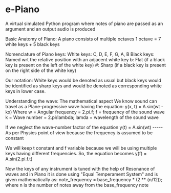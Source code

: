 # e-Piano
A virtual simulated Python program where notes of piano are passed as an argument and an output audio is produced

Basic Anatomy of Piano:
A piano consists of multiple octaves
1 octave = 7 white keys + 5 black keys

Nomenclature of Piano keys:
White keys: C, D, E, F, G, A, B
Black keys: Named wrt the relative position with an adjacent white key
            b: Flat (if a black key is present on the left of the white key)
            #: Sharp (if a black key is present on the right side of the white key)
            
Our notation: White keys would be denoted as usual but black keys would be identified as sharp keys and would be denoted as corresponding white keys in lower case.

Understanding the wave: The mathematical aspect
We know sound can travel as a Plane-progressive wave having the equation:
y(x, t) = A.sin(wt - kx)
Where
  w = Angular frequency = 2.pi.f; f = frequency of the sound wave
  k = Wave number = 2.pi/lambda; lamda = wavelength of the sound wave

If we neglect the wave-number factor of the equation
y(t) = A.sin(wt) -----As per Physics point of view because the frequency is assumed to be constant

We will keep  t constant and f variable because we will be using multiple keys having different frequencies. So, the equation becomes
y(f) = A.sin(2.pi.f.t)

Now the keys of any instrument is tuned with the help of Resonance of waves and in Piano it is done using "Equal Temperament System" and is given mathematically as:
note_frequency = base_frequency * (2 ** (n/12)); where n is the number of notes away from the base_frequency note
